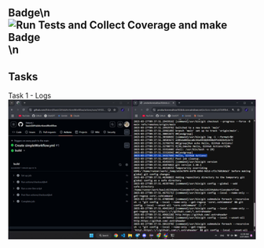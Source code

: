 ## Badge\n ![Run Tests and Collect Coverage and make Badge](https://github.com/finkord/basicGitHubAcrtionsWorkflow/actions/workflows/pytest_workflow.yml/badge.svg) \n
## Tasks

Task 1 - Logs
![Task 1](./images/rawLogsFromSimpleWorkflow.png)

